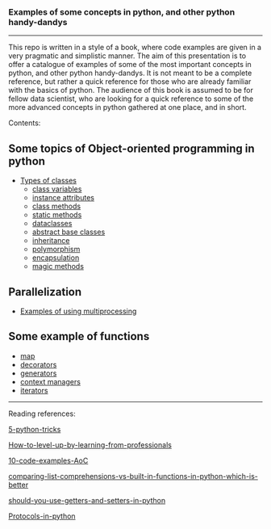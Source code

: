 ### Examples of some concepts in python, and other python handy-dandys
___

This repo is written in a style of a book, where code examples are given in a very pragmatic and simplistic manner. 
The aim of this presentation is to offer a catalogue of examples of some of the most important concepts in python, and other python handy-dandys.
It is not meant to be a complete reference, but rather a quick reference for those who are already familiar with the basics of python.
The audience of this book is assumed to be for fellow data scientist, who are looking for a quick reference to some of the more advanced concepts in python gathered at one place, and in short. 

Contents:
## Some topics of Object-oriented programming in python
- [Types of classes](https://bkocis.github.io/advance-your-python/classes_in_python/classes)
  - [class variables](https://bkocis.github.io/advance-your-python/classes_in_python/classes#Class_variables)
  - [instance attributes](https://bkocis.github.io/advance-your-python/classes_in_python/classes#Classes_and_instances)
  - [class methods](https://bkocis.github.io/advance-your-python/classes_in_python/classes#Classmethods)
  - [static methods](https://bkocis.github.io/advance-your-python/classes_in_python/classes#Staticmethods)
  - [dataclasses](https://bkocis.github.io/advance-your-python/classes_in_python/dataclasses)
  - [abstract base classes](https://bkocis.github.io/advance-your-python/classes_in_python/abstract_classes)
  - [inheritance](https://bkocis.github.io/advance-your-python/classes_in_python/classes#Inharitance)
  - [polymorphism](https://bkocis.github.io/advance-your-python/classes_in_python/polymorphism)
  - [encapsulation](https://bkocis.github.io/advance-your-python/classes_in_python/encapsulation)
  - [magic methods](https://bkocis.github.io/advance-your-python/classes_in_python/magic_methods)

## Parallelization
- [Examples of using multiprocessing](https://bkocis.github.io/advance-your-python/examples_of_multiprocessing/multiprocessing)

## Some example of functions 
- [map](https://bkocis.github.io/advance-your-python/functions_and_their_usage/functions#map)
- [decorators](https://bkocis.github.io/advance-your-python/decorators)
- [generators](https://bkocis.github.io/advance-your-python/generators)
- [context managers](https://bkocis.github.io/advance-your-python/context_managers)
- [iterators](https://bkocis.github.io/advance-your-python/iterators)


---

Reading references:

[5-python-tricks](https://towardsdatascience.com/5-python-tricks-that-distinguish-senior-developers-from-juniors-826d57ab3940)

[How-to-level-up-by-learning-from-professionals](https://medium.com/towards-data-science/how-to-level-up-your-python-skills-by-learning-from-these-professionals-3e906b83f355)

[10-code-examples-AoC](https://medium.com/techtofreedom/10-remarkable-python-oop-tips-that-will-optimize-your-code-significantly-a47e4103b44d)

[comparing-list-comprehensions-vs-built-in-functions-in-python-which-is-better](https://towardsdatascience.com/comparing-list-comprehensions-vs-built-in-functions-in-python-which-is-better-1e2c9646fafe)

[should-you-use-getters-and-setters-in-python](https://python.plainenglish.io/should-you-use-getters-and-setters-in-python-d4db9a892878)

[Protocols-in-python](https://godatadriven.com/blog/protocols-in-python-why-you-need-them/)
